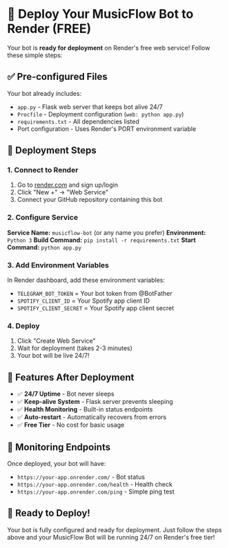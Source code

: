 # 🚀 Deploy Your MusicFlow Bot to Render (FREE)

Your bot is **ready for deployment** on Render's free web service! Follow these simple steps:

## ✅ Pre-configured Files
Your bot already includes:
- `app.py` - Flask web server that keeps bot alive 24/7
- `Procfile` - Deployment configuration (`web: python app.py`)
- `requirements.txt` - All dependencies listed
- Port configuration - Uses Render's PORT environment variable

## 🎯 Deployment Steps

### 1. Connect to Render
1. Go to [render.com](https://render.com) and sign up/login
2. Click "New +" → "Web Service"
3. Connect your GitHub repository containing this bot

### 2. Configure Service
**Service Name:** `musicflow-bot` (or any name you prefer)
**Environment:** `Python 3`
**Build Command:** `pip install -r requirements.txt`
**Start Command:** `python app.py`

### 3. Add Environment Variables
In Render dashboard, add these environment variables:
- `TELEGRAM_BOT_TOKEN` = Your bot token from @BotFather
- `SPOTIFY_CLIENT_ID` = Your Spotify app client ID  
- `SPOTIFY_CLIENT_SECRET` = Your Spotify app client secret

### 4. Deploy
1. Click "Create Web Service"
2. Wait for deployment (takes 2-3 minutes)
3. Your bot will be live 24/7!

## 🌟 Features After Deployment
- ✅ **24/7 Uptime** - Bot never sleeps
- ✅ **Keep-alive System** - Flask server prevents sleeping
- ✅ **Health Monitoring** - Built-in status endpoints
- ✅ **Auto-restart** - Automatically recovers from errors
- ✅ **Free Tier** - No cost for basic usage

## 📡 Monitoring Endpoints
Once deployed, your bot will have:
- `https://your-app.onrender.com/` - Bot status
- `https://your-app.onrender.com/health` - Health check
- `https://your-app.onrender.com/ping` - Simple ping test

## 🎵 Ready to Deploy!
Your bot is fully configured and ready for deployment. Just follow the steps above and your MusicFlow Bot will be running 24/7 on Render's free tier!